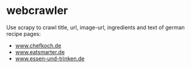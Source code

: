 # webcrawler
Use scrapy to crawl title, url, image-url, ingredients and text of german recipe pages:
* www.chefkoch.de
* www.eatsmarter.de
* www.essen-und-trinken.de